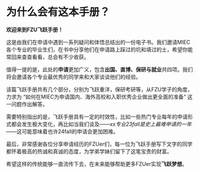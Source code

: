 # 为什么会有这本手册？

**欢迎来到FZU飞跃手册！**

这是由我们在申请中遇到一系列疑问和体悟总结出的一份电子书。我们邀请MIEC各个专业的毕业生们，在书中分享他们在申请路上踩过的坑和填过的土，希望你能常回来查查看看，总会有不少收获。

值得一提的是，此处的**申请**更加广义，包含**出国、直博、保研与就业**共四项。我们将会邀请各个专业最优秀的同学来和大家谈谈他们的经验。

该篇飞跃手册共有几个部分，分别为飞跃重洋，保研考研等，从FZU学子的角度，力求为 “如何在MIEC为申请国内、海外高校和入职优秀企业做出更全面的准备“ 这一问题作出解答。

需要特别指出的是，飞跃手册具有一定的时效性，比如一些热门专业每年的申请形式都会发生极大变化，再比如当我们谈及——*xx专业23fall是史上最难申请的一年*——这可能意味着也许24fall的申请会更加困难。

最后，非常感谢各位分享申请经历的FZUer们，每一位为飞跃手册写下文字的同学都怀着极高的热诚和真诚的态度，为学弟学妹们留下了这笔宝贵的财富。

希望这样的传统能够一直流传下去，在未来能够帮助更多FZUer实现**飞跃梦想**。
